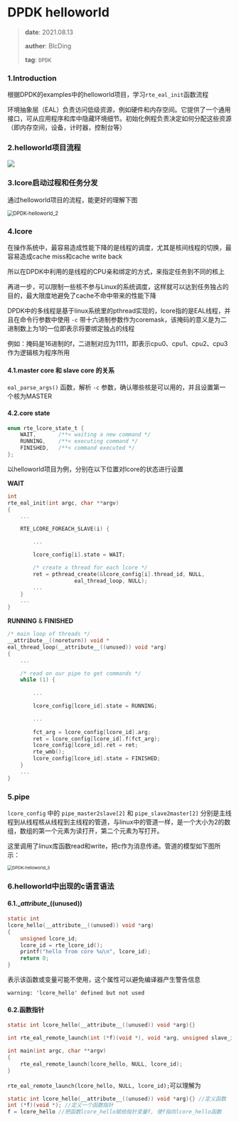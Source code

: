 # DPDK helloworld

> **date**: 2021.08.13
>
> **auther**: BlcDing
>
> **tag**: `DPDK`

### 1.Introduction

根据DPDK的examples中的helloworld项目，学习`rte_eal_init`函数流程

环境抽象层（EAL）负责访问低级资源，例如硬件和内存空间。它提供了一个通用接口，可从应用程序和库中隐藏环境细节。初始化例程负责决定如何分配这些资源（即内存空间，设备，计时器，控制台等）

### 2.helloworld项目流程

![](./img/DPDK-helloworld_1.png)

### 3.lcore启动过程和任务分发

通过helloworld项目的流程，能更好的理解下图

<img src="./img/DPDK-helloworld_2.svg" alt="DPDK-helloworld_2" style="zoom:80%;" />

### 4.lcore

在操作系统中，最容易造成性能下降的是线程的调度，尤其是核间线程的切换，最容易造成cache miss和cache write back

所以在DPDK中利用的是线程的CPU亲和绑定的方式，来指定任务到不同的核上

再进一步，可以限制一些核不参与Linux的系统调度，这样就可以达到任务独占的目的，最大限度地避免了cache不命中带来的性能下降

DPDK中的多线程是基于linux系统里的pthread实现的，lcore指的是EAL线程，并且在命令行参数中使用 `-c` 带十六进制参数作为coremask，该掩码的意义是为二进制数上为1的一位即表示将要绑定独占的线程

例如：掩码是16进制的f，二进制对应为1111，即表示cpu0、cpu1、cpu2、cpu3作为逻辑核为程序所用

#### 4.1.master core 和 slave core 的关系

`eal_parse_args()` 函数，解析 `-c` 参数，确认哪些核是可以用的，并且设置第一个核为MASTER

#### 4.2.core state

```c
enum rte_lcore_state_t {
	WAIT,       /**< waiting a new command */
	RUNNING,    /**< executing command */
	FINISHED,   /**< command executed */
};
```

以helloworld项目为例，分别在以下位置对lcore的状态进行设置

**WAIT**

```c
int
rte_eal_init(int argc, char **argv)
{
	...

	RTE_LCORE_FOREACH_SLAVE(i) {

		...

		lcore_config[i].state = WAIT;

		/* create a thread for each lcore */
		ret = pthread_create(&lcore_config[i].thread_id, NULL,
				     eal_thread_loop, NULL);
		...
	}
	...
}
```

**RUNNING** & **FINISHED**

```c
/* main loop of threads */
__attribute__((noreturn)) void *
eal_thread_loop(__attribute__((unused)) void *arg)
{
    ...

	/* read on our pipe to get commands */
	while (1) {
		
        ...

		lcore_config[lcore_id].state = RUNNING;

		...
            
		fct_arg = lcore_config[lcore_id].arg;
		ret = lcore_config[lcore_id].f(fct_arg);
		lcore_config[lcore_id].ret = ret;
		rte_wmb();
		lcore_config[lcore_id].state = FINISHED;
	}
	...
}
```

### 5.pipe

`lcore_config` 中的 `pipe_master2slave[2]` 和 `pipe_slave2master[2]` 分别是主线程到从线程核从线程到主线程的管道，与linux中的管道一样，是一个大小为2的数组，数组的第一个元素为读打开，第二个元素为写打开。

这里调用了linux库函数read和write，把c作为消息传递。管道的模型如下图所示：

<img src="./img/DPDK-helloworld_3.png" alt="DPDK-helloworld_3" style="zoom: 67%;" />

### 6.helloworld中出现的c语言语法

#### 6.1.\__attribute__((unused))

```c
static int
lcore_hello(__attribute__((unused)) void *arg)
{
	unsigned lcore_id;
	lcore_id = rte_lcore_id();
	printf("hello from core %u\n", lcore_id);
	return 0;
}
```

表示该函数或变量可能不使用，这个属性可以避免编译器产生警告信息

```
warning: 'lcore_hello' defined but not used
```

#### 6.2.函数指针

```c
static int lcore_hello(__attribute__((unused)) void *arg){}

int rte_eal_remote_launch(int (*f)(void *), void *arg, unsigned slave_id){}

int main(int argc, char **argv)
{
	rte_eal_remote_launch(lcore_hello, NULL, lcore_id);
}
```

`rte_eal_remote_launch(lcore_hello, NULL, lcore_id);`可以理解为

```c 
static int lcore_hello(__attribute__((unused)) void *arg){} //定义函数
int (*f)(void *); //定义一个函数指针
f = lcore_hello //把函数lcore_hello赋给指针变量f, 使f指向lcore_hello函数
```

